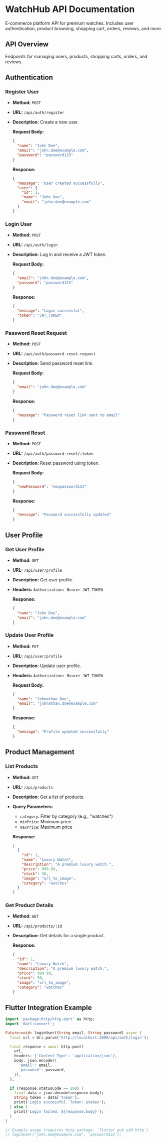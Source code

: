 # WatchHub API Documentation

E-commerce platform API for premium watches.  Includes user authentication, product browsing, shopping cart, orders, reviews, and more.

## API Overview

Endpoints for managing users, products, shopping carts, orders, and reviews.

## Authentication

### Register User

*   **Method:** `POST`
*   **URL:** `/api/auth/register`
*   **Description:** Create a new user.

    **Request Body:**

    ```json
    {
      "name": "John Doe",
      "email": "john.doe@example.com",
      "password": "password123"
    }
    ```

    **Response:**

    ```json
    {
      "message": "User created successfully",
      "user": {
        "id": 1,
        "name": "John Doe",
        "email": "john.doe@example.com"
      }
    }
    ```

### Login User

*   **Method:** `POST`
*   **URL:** `/api/auth/login`
*   **Description:** Log in and receive a JWT token.

    **Request Body:**

    ```json
    {
      "email": "john.doe@example.com",
      "password": "password123"
    }
    ```

    **Response:**

    ```json
    {
      "message": "Login successful",
      "token": "JWT_TOKEN"
    }
    ```

### Password Reset Request

*   **Method:** `POST`
*   **URL:** `/api/auth/password-reset-request`
*   **Description:** Send password reset link.

    **Request Body:**

    ```json
    {
      "email": "john.doe@example.com"
    }
    ```

    **Response:**

    ```json
    {
      "message": "Password reset link sent to email"
    }
    ```

### Password Reset

*   **Method:** `POST`
*   **URL:** `/api/auth/password-reset/:token`
*   **Description:** Reset password using token.

    **Request Body:**

    ```json
    {
      "newPassword": "newpassword123"
    }
    ```

    **Response:**

    ```json
    {
      "message": "Password successfully updated"
    }
    ```

## User Profile

### Get User Profile

*   **Method:** `GET`
*   **URL:** `/api/user/profile`
*   **Description:** Get user profile.
*   **Headers:** `Authorization: Bearer JWT_TOKEN`

    **Response:**

    ```json
    {
      "name": "John Doe",
      "email": "john.doe@example.com"
    }
    ```

### Update User Profile

*   **Method:** `PUT`
*   **URL:** `/api/user/profile`
*   **Description:** Update user profile.
*   **Headers:** `Authorization: Bearer JWT_TOKEN`

    **Request Body:**

    ```json
    {
      "name": "Johnathan Doe",
      "email": "johnathan.doe@example.com"
    }
    ```

    **Response:**

    ```json
    {
      "message": "Profile updated successfully"
    }
    ```

## Product Management

### List Products

*   **Method:** `GET`
*   **URL:** `/api/products`
*   **Description:** Get a list of products.
*   **Query Parameters:**
    *   `category`: Filter by category (e.g., "watches")
    *   `minPrice`: Minimum price
    *   `maxPrice`: Maximum price

    **Response:**

    ```json
    [
      {
        "id": 1,
        "name": "Luxury Watch",
        "description": "A premium luxury watch.",
        "price": 999.99,
        "stock": 50,
        "image": "url_to_image",
        "category": "watches"
      }
    ]
    ```

### Get Product Details

*   **Method:** `GET`
*   **URL:** `/api/products/:id`
*   **Description:** Get details for a single product.

    **Response:**

    ```json
    {
      "id": 1,
      "name": "Luxury Watch",
      "description": "A premium luxury watch.",
      "price": 999.99,
      "stock": 50,
      "image": "url_to_image",
      "category": "watches"
    }
    ```

## Flutter Integration Example

```dart
import 'package:http/http.dart' as http;
import 'dart:convert';

Future<void> loginUser(String email, String password) async {
  final url = Uri.parse('http://localhost:3000/api/auth/login');

  final response = await http.post(
    url,
    headers: {'Content-Type': 'application/json'},
    body: json.encode({
      'email': email,
      'password': password,
    }),
  );

  if (response.statusCode == 200) {
    final data = json.decode(response.body);
    String token = data['token'];
    print('Login successful. Token: $token');
  } else {
    print('Login failed: ${response.body}');
  }
}

// Example usage (requires http package: `flutter pub add http`)
// loginUser('john.doe@example.com', 'password123');

